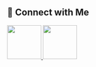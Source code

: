 ## 🔗 Connect with Me  

<a href="https://www.instagram.com/aaryan_kamboj123" target="_blank">
    <img src="https://img.icons8.com/color/80/000000/instagram-new.png" width="80" height="80"/>
</a>  
<a href="https://www.linkedin.com/in/aaryan-kamboj123/" target="_blank">
    <img src="https://img.icons8.com/color/80/000000/linkedin.png" width="80" height="80"/>
</a>
